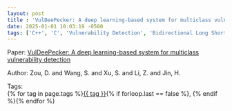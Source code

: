 ```yaml
---
layout: post
title : 'VulDeePecker: A deep learning-based system for multiclass vulnerability detection'
date: 2025-01-01 10:03:19 -0500
tags: ['C++', 'C', 'Vulnerability Detection', 'Bidirectional Long Short Term Memory', 'Code gadgets']
---
```

Paper: [VulDeePecker: A deep learning-based system for multiclass vulnerability detection](https://arxiv.org/abs/1801.01681)

Author: Zou, D. and Wang, S. and Xu, S. and Li, Z. and Jin, H.




 Tags:  
        <span>{% for tag in page.tags %}<a href="/tags/#{{ tag | slugify }}">{{ tag }}</a>{% if forloop.last == false %}, {% endif %}{% endfor %}</span>
